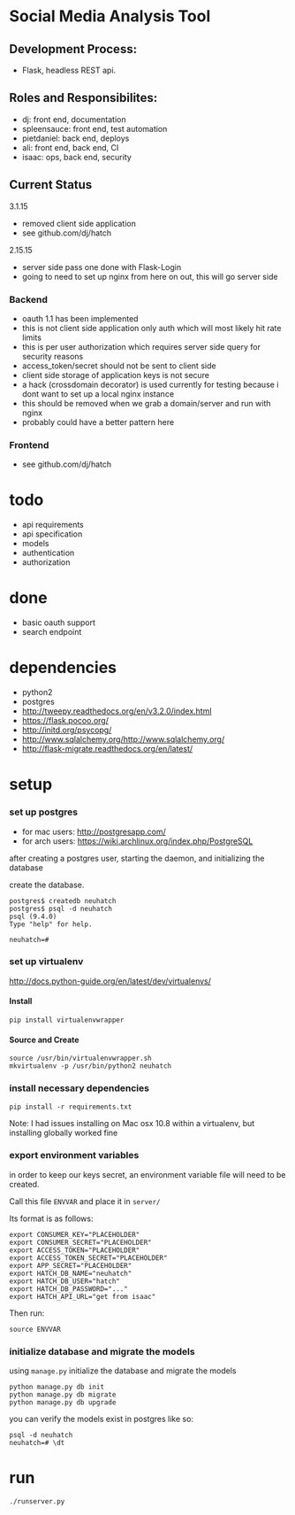 # Social Media Analysis Tool

## Development Process:

- Flask, headless REST api.

## Roles and Responsibilites:
- dj: front end, documentation
- spleensauce: front end, test automation
- pietdaniel: back end, deploys
- ali: front end, back end, CI
- isaac: ops, back end, security

## Current Status

3.1.15
- removed client side application
- see github.com/dj/hatch

2.15.15
- server side pass one done with Flask-Login
- going to need to set up nginx from here on out, this will go server side

### Backend

- oauth 1.1 has been implemented
- this is not client side application only auth which will most likely hit rate limits
- this is per user authorization which requires server side query for security reasons
 - access_token/secret should not be sent to client side
 - client side storage of application keys is not secure
- a hack (crossdomain decorator) is used currently for testing because i dont want to set up a local nginx instance
 - this should be removed when we grab a domain/server and run with nginx
 - probably could have a better pattern here

### Frontend
- see github.com/dj/hatch

# todo
- api requirements
- api specification
- models
- authentication
- authorization

# done
- basic oauth support
- search endpoint

# dependencies

- python2
- postgres
- http://tweepy.readthedocs.org/en/v3.2.0/index.html
- https://flask.pocoo.org/
- http://initd.org/psycopg/
- http://www.sqlalchemy.org/http://www.sqlalchemy.org/
- http://flask-migrate.readthedocs.org/en/latest/


# setup

### set up postgres

 - for mac users: http://postgresapp.com/
 - for arch users: https://wiki.archlinux.org/index.php/PostgreSQL

 after creating a postgres user, starting the daemon, and initializing the database

 create the database.
 ```
 postgres$ createdb neuhatch
 postgres$ psql -d neuhatch
 psql (9.4.0)
 Type "help" for help.

 neuhatch=#
 ```

### set up virtualenv

http://docs.python-guide.org/en/latest/dev/virtualenvs/

#### Install
```
pip install virtualenvwrapper
```

#### Source and Create
```
source /usr/bin/virtualenvwrapper.sh
mkvirtualenv -p /usr/bin/python2 neuhatch
```

### install necessary dependencies

```
pip install -r requirements.txt
```

Note: I had issues installing on Mac osx 10.8 within a virtualenv, but installing globally worked fine

### export environment variables

in order to keep our keys secret, an environment variable file will need to be created.

Call this file ```ENVVAR``` and place it in ```server/```

Its format is as follows:

```
export CONSUMER_KEY="PLACEHOLDER"
export CONSUMER_SECRET="PLACEHOLDER"
export ACCESS_TOKEN="PLACEHOLDER"
export ACCESS_TOKEN_SECRET="PLACEHOLDER"
export APP_SECRET="PLACEHOLDER"
export HATCH_DB_NAME="neuhatch"
export HATCH_DB_USER="hatch"
export HATCH_DB_PASSWORD="..."
export HATCH_API_URL="get from isaac"
```

Then run:

```
source ENVVAR
```

###  initialize database and migrate the models

using ```manage.py``` initialize the database and migrate the models

```
python manage.py db init
python manage.py db migrate
python manage.py db upgrade
```

you can verify the models exist in postgres like so:

```
psql -d neuhatch
neuhatch=# \dt
```

# run

```
./runserver.py
```
